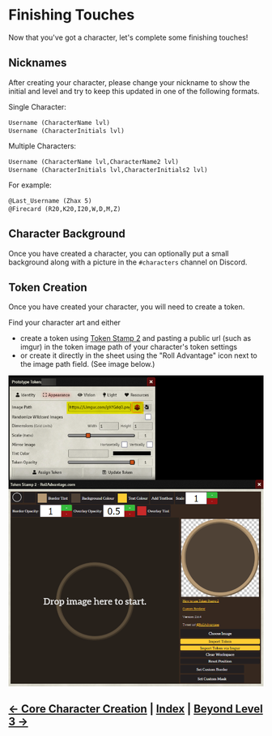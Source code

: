 # Finishing Touches
Now that you've got a character, let's complete some finishing touches!

## Nicknames

After creating your character, please change your nickname to show the initial and level and try to keep this updated in one of the following formats.

Single Character:
```
Username (CharacterName lvl)
Username (CharacterInitials lvl)
```
Multiple Characters:
```
Username (CharacterName lvl,CharacterName2 lvl)
Username (CharacterInitials lvl,CharacterInitials2 lvl)
```
For example:
```
@Last_Username (Zhax 5) 
@Firecard (R20,K20,I20,W,D,M,Z)
```

## Character Background

Once you have created a character, you can optionally put a small background along with a picture in the `#characters` channel on Discord.

## Token Creation

Once you have created your character, you will need to create a token. 

Find your character art and either 
* create a token using [Token Stamp 2](http://rolladvantage.com/tokenstamp/) and pasting a public url (such as imgur) in the token image path of your character's token settings
* or create it directly in the sheet using the "Roll Advantage" icon next to the image path field. (See image below.)

![](../assets/token_creation.png)

## [← Core Character Creation](2_core_character_creation.md) | [Index](0_creation_index.md) | [Beyond Level 3 →](4_beyond_level_3.md)
